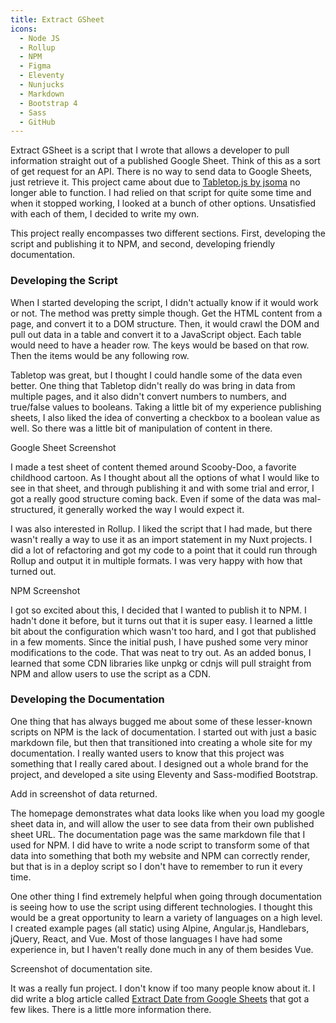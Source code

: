 ```yaml
---
title: Extract GSheet
icons:
  - Node JS
  - Rollup
  - NPM
  - Figma
  - Eleventy
  - Nunjucks
  - Markdown
  - Bootstrap 4
  - Sass
  - GitHub
---
```


Extract GSheet is a script that I wrote that allows a developer to pull information straight out of a published Google Sheet. Think of this as a sort of get request for an API. There is no way to send data to Google Sheets, just retrieve it. This project came about due to [Tabletop.js by jsoma](https://github.com/jsoma/tabletop) no longer able to function. I had relied on that script for quite some time and when it stopped working, I looked at a bunch of other options. Unsatisfied with each of them, I decided to write my own.

This project really encompasses two different sections. First, developing the script and publishing it to NPM, and second, developing friendly documentation.

### Developing the Script

When I started developing the script, I didn't actually know if it would work or not. The method was pretty simple though. Get the HTML content from a page, and convert it to a DOM structure. Then, it would crawl the DOM and pull out data in a table and convert it to a JavaScript object. Each table would need to have a header row. The keys would be based on that row. Then the items would be any following row. 

Tabletop was great, but I thought I could handle some of the data even better. One thing that Tabletop didn't really do was bring in data from multiple pages, and it also didn't convert numbers to numbers, and true/false values to booleans. Taking a little bit of my experience publishing sheets, I also liked the idea of converting a checkbox to a boolean value as well. So there was a little bit of manipulation of content in there. 

<dev-note>Google Sheet Screenshot</dev-note>

I made a test sheet of content themed around Scooby-Doo, a favorite childhood cartoon. As I thought about all the options of what I would like to see in that sheet, and through publishing it and with some trial and error, I got a really good structure coming back. Even if some of the data was mal-structured, it generally worked the way I would expect it.

I was also interested in Rollup. I liked the script that I had made, but there wasn't really a way to use it as an import statement in my Nuxt projects. I did a lot of refactoring and got my code to a point that it could run through Rollup and output it in multiple formats. I was very happy with how that turned out.

<dev-note>NPM Screenshot</dev-note>

I got so excited about this, I decided that I wanted to publish it to NPM. I hadn't done it before, but it turns out that it is super easy. I learned a little bit about the configuration which wasn't too hard, and I got that published in a few moments. Since the initial push, I have pushed some very minor modifications to the code. That was neat to try out. As an added bonus, I learned that some CDN libraries like unpkg or cdnjs will pull straight from NPM and allow users to use the script as a CDN. 

### Developing the Documentation

One thing that has always bugged me about some of these lesser-known scripts on NPM is the lack of documentation. I started out with just a basic markdown file, but then that transitioned into creating a whole site for my documentation. I really wanted users to know that this project was something that I really cared about. I designed out a whole brand for the project, and developed a site using Eleventy and Sass-modified Bootstrap. 

<dev-note>Add in screenshot of data returned.</dev-note>

The homepage demonstrates what data looks like when you load my google sheet data in, and will allow the user to see data from their own published sheet URL. The documentation page was the same markdown file that I used for NPM. I did have to write a node script to transform some of that data into something that both my website and NPM can correctly render, but that is in a deploy script so I don't have to remember to run it every time.

One other thing I find extremely helpful when going through documentation is seeing how to use the script using different technologies. I thought this would be a great opportunity to learn a variety of languages on a high level. I created example pages (all static) using Alpine, Angular.js, Handlebars, jQuery, React, and Vue. Most of those languages I have had some experience in, but I haven't really done much in any of them besides Vue. 

<dev-note>Screenshot of documentation site.</dev-note>

It was a really fun project. I don't know if too many people know about it. I did write a blog article called [Extract Date from Google Sheets](https://dev.to/ngblaylock/extract-data-from-google-sheets-13jn) that got a few likes. There is a little more information there.